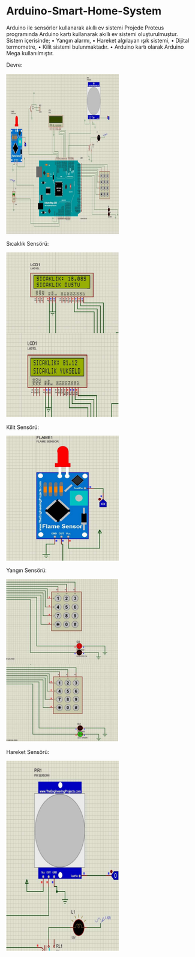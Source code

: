 # Arduino-Smart-Home-System
 Arduino ile sensörler kullanarak akıllı ev sistemi
 Projede Proteus programında Arduino kartı kullanarak akıllı ev sistemi oluşturulmuştur. Sistem içerisinde;
• Yangın alarmı, 
• Hareket algılayan ışık sistemi, 
• Dijital termometre,
• Kilit sistemi bulunmaktadır. 
• Arduino kartı olarak Arduino Mega kullanılmıştır.

  Devre:

  <img
  src="/images/5.png"
  alt="Alt text"
  title="Optional title"
  style="display: inline-block; margin: 0 auto;  width: 300px"> 
  
    
  Sıcaklık Sensörü:
  
  <img
  src="/images/1.png"
  alt="Alt text"
  title="Optional title"
  style="display: inline-block; margin: 0 auto;  width: 300px"> 

  Kilit Sensörü:

  <img
  src="/images/2.png"
  alt="Alt text"
  title="Optional title"
  style="display: inline-block; margin: 0 auto;  width: 300px"> 
  
  
  Yangın Sensörü: 
  
  <img
  src="/images/3.png"
  alt="Alt text"
  title="Optional title"
  style="display: inline-block; margin: 0 auto;  width: 300px"> 
  
  Hareket Sensörü:
  
  <img
  src="/images/4.png"
  alt="Alt text"
  title="Optional title"
  style="display: inline-block; margin: 0 auto;  width: 300px"> 
